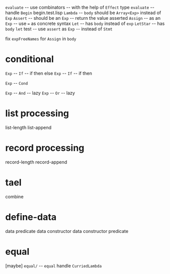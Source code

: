 `evaluate` -- use combinators -- with the help of `Effect` type
`evaluate` -- handle `Begin`
begin.test.lisp
`Lambda` -- `body` should be `Array<Exp>` instead of `Exp`
`Assert` -- should be an `Exp` -- return the value asserted
`Assign` -- as an `Exp` -- use `=` as concrete syntax
`Let` -- has `body` instead of `exp`
`LetStar` --  has `body`
`let` test -- use `assert` as `Exp` -- instead of `Stmt`

fix `expFreeNames` for `Assign` in `body`

# conditional

`Exp` -- `If` -- if then else
`Exp` -- `If` -- if then

`Exp` -- `Cond`

`Exp` -- `And` -- lazy
`Exp` -- `Or` -- lazy

# list processing

list-length
list-append

# record processing

record-length
record-append

# tael

combine

# define-data

data predicate
data constructor
data constructor predicate

# equal

[maybe] `equal/` -- `equal` handle `CurriedLambda`
